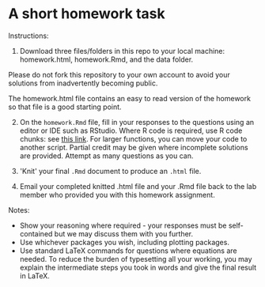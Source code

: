 # A short homework task

Instructions:

1. Download three files/folders in this repo to your local machine: homework.html, homework.Rmd, and the data folder. 

  Please do not fork this repository to your own account to avoid your solutions from inadvertently becoming public.

  The homework.html file contains an easy to read version of the homework so that file is a good starting point.

2. On the `homework.Rmd` file, fill in your responses to the questions using an editor or IDE such as RStudio. Where R code is required, use R code chunks: see [this link](https://rmarkdown.rstudio.com/lesson-3.html). For larger functions, you can move your code to another script. Partial credit may be given where incomplete solutions are provided. Attempt as many questions as you can.

3. 'Knit' your final `.Rmd` document to produce an `.html` file. 

4. Email your completed knitted .html file and your .Rmd file back to the lab member who provided you with this homework assignment.


Notes:

- Show your reasoning where required - your responses must be self-contained but we may discuss them with you further.
- Use whichever packages you wish, including plotting packages.
- Use standard LaTeX commands for questions where equations are needed. To reduce the burden of typesetting all your working, you may explain the intermediate steps you took in words and give the final result in LaTeX.
